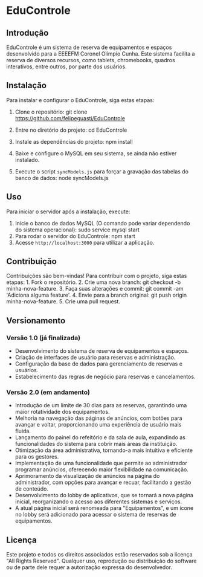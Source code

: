 # EduControle

## Introdução
EduControle é um sistema de reserva de equipamentos e espaços desenvolvido para a EEEEFM Coronel Olímpio Cunha. Este sistema facilita a reserva de diversos recursos, como tablets, chromebooks, quadros interativos, entre outros, por parte dos usuários.

## Instalação

Para instalar e configurar o EduControle, siga estas etapas:

1. Clone o repositório:
   git clone https://github.com/felipeguasti/EduControle

2. Entre no diretório do projeto:
   cd EduControle

3. Instale as dependências do projeto:
   npm install

4. Baixe e configure o MySQL em seu sistema, se ainda não estiver instalado.

5. Execute o script `syncModels.js` para forçar a gravação das tabelas do banco de dados:
   node syncModels.js

## Uso
Para iniciar o servidor após a instalação, execute: 

1. Inicie o banco de dados MySQL (O comando pode variar dependendo do sistema operacional):
   sudo service mysql start
2. Para rodar o servidor do EduControle:
   npm start
3. Acesse `http://localhost:3000` para utilizar a aplicação.

## Contribuição
Contribuições são bem-vindas! Para contribuir com o projeto, siga estas etapas: 1. Fork o repositório. 2. Crie uma nova branch: git checkout -b minha-nova-feature. 3. Faça suas alterações e commit: git commit -am 'Adiciona alguma feature'. 4. Envie para a branch original: git push origin minha-nova-feature. 5. Crie uma pull request.

## Versionamento
### Versão 1.0 (já finalizada)
- Desenvolvimento do sistema de reserva de equipamentos e espaços.
- Criação de interfaces de usuário para reservas e administração.
- Configuração da base de dados para gerenciamento de reservas e usuários.
- Estabelecimento das regras de negócio para reservas e cancelamentos.

### Versão 2.0 (em andamento)
- Introdução de um limite de 30 dias para as reservas, garantindo uma maior rotatividade dos equipamentos.
- Melhoria na navegação das páginas de anúncios, com botões para avançar e voltar, proporcionando uma experiência de usuário mais fluida.
- Lançamento do painel do refeitório e da sala de aula, expandindo as funcionalidades do sistema para cobrir mais áreas da instituição.
- Otimização da área administrativa, tornando-a mais intuitiva e eficiente para os gestores.
- Implementação de uma funcionalidade que permite ao administrador programar anúncios, oferecendo maior flexibilidade na comunicação.
- Aprimoramento da visualização de anúncios na página do administrador, com opções para avançar e recuar, facilitando a gestão de conteúdo.
- Desenvolvimento do lobby de aplicativos, que se tornará a nova página inicial, reorganizando o acesso aos diferentes sistemas e serviços.
- A atual página inicial será renomeada para "Equipamentos", e um ícone no lobby será adicionado para acessar o sistema de reservas de equipamentos.

## Licença
Este projeto e todos os direitos associados estão reservados sob a licença "All Rights Reserved". Qualquer uso, reprodução ou distribuição do software ou de parte dele requer a autorização expressa do desenvolvedor.